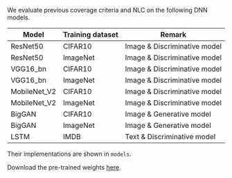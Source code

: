 We evaluate previous coverage criteria and NLC on the following DNN models.

| Model        | Training dataset | Remark                       |
| ------------ | ---------------- | ---------------------------- |
| ResNet50     | CIFAR10          | Image & Discriminative model |
| ResNet50     | ImageNet         | Image & Discriminative model |
| VGG16_bn     | CIFAR10          | Image & Discriminative model |
| VGG16_bn     | ImageNet         | Image & Discriminative model |
| MobileNet_V2 | CIFAR10          | Image & Discriminative model |
| MobileNet_V2 | ImageNet         | Image & Discriminative model |
| BigGAN       | CIFAR10          | Image & Generative model     |
| BigGAN       | ImageNet         | Image & Generative model     |
| LSTM         | IMDB             | Text & Discriminative model  |

Their implementations are shown in `models`.

Download the pre-trained weights [here](https://hkustconnect-my.sharepoint.com/:f:/g/personal/yyuanaq_connect_ust_hk/EhO-hLQ6SRVItt-ZBkrD-8YBAZTqGAdxOsnMOvHIXeKS9A?e=DjdDsK).

